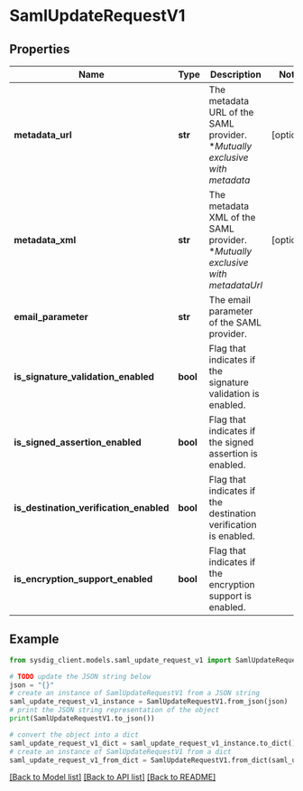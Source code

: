 # SamlUpdateRequestV1


## Properties

Name | Type | Description | Notes
------------ | ------------- | ------------- | -------------
**metadata_url** | **str** | The metadata URL of the SAML provider. **Mutually exclusive with metadata* | [optional] 
**metadata_xml** | **str** | The metadata XML of the SAML provider. **Mutually exclusive with metadataUrl* | [optional] 
**email_parameter** | **str** | The email parameter of the SAML provider. | 
**is_signature_validation_enabled** | **bool** | Flag that indicates if the signature validation is enabled. | 
**is_signed_assertion_enabled** | **bool** | Flag that indicates if the signed assertion is enabled. | 
**is_destination_verification_enabled** | **bool** | Flag that indicates if the destination verification is enabled. | 
**is_encryption_support_enabled** | **bool** | Flag that indicates if the encryption support is enabled. | 

## Example

```python
from sysdig_client.models.saml_update_request_v1 import SamlUpdateRequestV1

# TODO update the JSON string below
json = "{}"
# create an instance of SamlUpdateRequestV1 from a JSON string
saml_update_request_v1_instance = SamlUpdateRequestV1.from_json(json)
# print the JSON string representation of the object
print(SamlUpdateRequestV1.to_json())

# convert the object into a dict
saml_update_request_v1_dict = saml_update_request_v1_instance.to_dict()
# create an instance of SamlUpdateRequestV1 from a dict
saml_update_request_v1_from_dict = SamlUpdateRequestV1.from_dict(saml_update_request_v1_dict)
```
[[Back to Model list]](../README.md#documentation-for-models) [[Back to API list]](../README.md#documentation-for-api-endpoints) [[Back to README]](../README.md)


